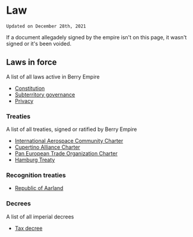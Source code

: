 # Law
`Updated on December 28th, 2021`

If a document allegadely signed by the empire isn't on this page, it wasn't signed or it's been voided.
## Laws in force
A list of all laws active in Berry Empire
<ul>
  <li><a href="./constitution">Constitution</a></li>
  <li><a href="./territory">Subterritory governance</a></li>
  <li><a href="./privacy">Privacy</a></li>
</ul>

### Treaties
A list of all treaties, signed or ratified by Berry Empire
<ul>
  <li><a href="./treaty/1_iac_charter.html">International Aerospace Community Charter</a></li>
  <li><a href="./treaty/2_ca_charter.html">Cupertino Alliance Charter</a></li>
  <li><a href="./treaty/3_peto_charter.html">Pan European Trade Organization Charter</a></li>
  <li><a href="./treaty/4_hamburg.html">Hamburg Treaty</a></li>
</ul>

### Recognition treaties
<ul>
  <li><a href="./recognition/aarland.html">Republic of Aarland</a></li>
</ul>

### Decrees
A list of all imperial decrees
<ul>
  <li><a href="./tax.html">Tax decree</a></li>
</ul>
